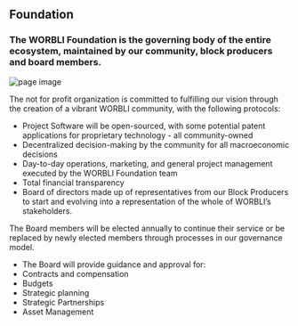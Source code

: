 ## Foundation
### The WORBLI Foundation is the governing body of the entire ecosystem, maintained by our community, block producers and board members.

![page image](../images/foundation.jpg)

The not for profit organization is committed to fulfilling our vision through the creation of a vibrant WORBLI community, with the following protocols:

- Project Software will be open-sourced, with some potential patent applications for proprietary technology - all community-owned
 - Decentralized decision-making by the community for all macroeconomic decisions
- Day-to-day operations, marketing, and general project management executed by the WORBLI Foundation team
-  Total financial transparency
- Board of directors made up of representatives from our Block Producers to start and evolving into a representation of the whole of WORBLI’s stakeholders.

 The Board members will be elected annually to continue their service or be replaced by newly elected members through processes in our governance model.

-  The Board will provide guidance and approval for:
-  Contracts and compensation
-  Budgets
-  Strategic planning
-  Strategic Partnerships
-  Asset Management
